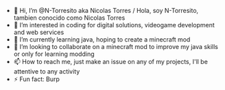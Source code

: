 - 👋 Hi, I’m @N-Torresito aka Nicolas Torres / Hola, soy N-Torresito, tambien conocido como Nicolas Torres
- 👀 I’m interested in coding for digital solutions, videogame development and web services
- 🌱 I’m currently learning java, hoping to create a minecraft mod
- 💞️ I’m looking to collaborate on a minecraft mod to improve my java skills or only for learning modding
- 📫 How to reach me, just make an issue on any of my projects, I'll be attentive to any activity
- ⚡ Fun fact: Burp

<!---
N-Torresito/N-Torresito is a ✨ special ✨ repository because its `README.md` (this file) appears on your GitHub profile.
You can click the Preview link to take a look at your changes.
--->

